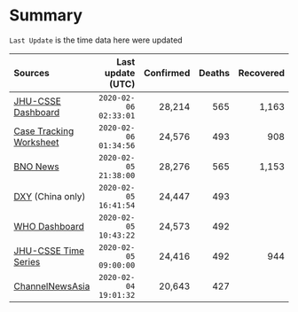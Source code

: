 # Summary

`Last Update` is the time data here were updated

|  Sources | Last update (UTC) | Confirmed | Deaths | Recovered |
|  :--- |  ---: |  ---: |  ---: |  ---: | 
| [JHU-CSSE Dashboard](https://gisanddata.maps.arcgis.com/apps/opsdashboard/index.html#/bda7594740fd40299423467b48e9ecf6)  | `2020-02-06 02:33:01` | 28,214 | 565 | 1,163 | 
| [Case Tracking Worksheet](https://docs.google.com/spreadsheets/d/1qbE-UuJYw5V4FkyMZ-LplvUQZlut4oa5Zl3lrSmN_mk/htmlview)  | `2020-02-06 01:34:56` | 24,576 | 493 | 908 | 
| [BNO News](https://bnonews.com/index.php/2020/01/the-latest-coronavirus-cases/)  | `2020-02-05 21:38:00` | 28,276 | 565 | 1,153 | 
| [DXY](https://3g.dxy.cn/newh5/view/pneumonia) (China only) | `2020-02-05 16:41:54` | 24,447 | 493 |  | 
| [WHO Dashboard](https://who.maps.arcgis.com/apps/opsdashboard/index.html#/c88e37cfc43b4ed3baf977d77e4a0667)  | `2020-02-05 10:43:22` | 24,573 | 492 |  | 
| [JHU-CSSE Time Series](https://docs.google.com/spreadsheets/d/1UF2pSkFTURko2OvfHWWlFpDFAr1UxCBA4JLwlSP6KFo/htmlview?usp=sharing&sle=true#)  | `2020-02-05 09:00:00` | 24,416 | 492 | 944 | 
| [ChannelNewsAsia](https://www.channelnewsasia.com/news/topics/wuhan-virus)  | `2020-02-04 19:01:32` | 20,643 | 427 |  | 

